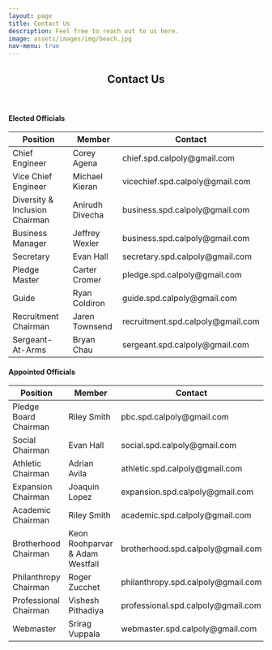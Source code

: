 ```yaml
---
layout: page
title: Contact Us
description: Feel free to reach out to us here.
image: assets/images/img/beach.jpg
nav-menu: true
---
```


<!-- Main -->
<div id="main" class="alt">

<!-- One -->
<section id="one">
	<div class="inner">
		<header class="major">
			<h1>Contact Us</h1>
		</header>	

<!-- Elected Officals -->
<h4>Elected Officials</h4>
<div class="table-wrapper">
	<table class="alt">
		<thead>
			<tr>
				<th>Position</th>
				<th>Member</th>
				<th>Contact</th>
			</tr>
		</thead>
		<tbody>
			<tr>
				<td>Chief Engineer</td>
				<td>Corey Agena</td>
				<td>chief.spd.calpoly@gmail.com</td>
			</tr>
			<tr>
				<td>Vice Chief Engineer</td>
				<td>Michael Kieran</td>
				<td>vicechief.spd.calpoly@gmail.com</td>
			</tr>
			<tr>
				<td>Diversity & Inclusion Chairman</td>
				<td>Anirudh Divecha</td>
				<td>business.spd.calpoly@gmail.com</td>
			</tr>
			<tr>
				<td>Business Manager</td>
				<td>Jeffrey Wexler</td>
				<td>business.spd.calpoly@gmail.com</td>
			</tr>
			<tr>
				<td>Secretary</td>
				<td>Evan Hall</td>
				<td>secretary.spd.calpoly@gmail.com</td>
			</tr>
			<tr>
				<td>Pledge Master</td>
				<td>Carter Cromer</td>
				<td>pledge.spd.calpoly@gmail.com</td>
			</tr>
			<tr>
				<td>Guide</td>
				<td>Ryan Coldiron</td>
				<td>guide.spd.calpoly@gmail.com</td>
			</tr>
			<tr>
				<td>Recruitment Chairman</td>
				<td>Jaren Townsend</td>
				<td>recruitment.spd.calpoly@gmail.com</td>
			</tr>
			<tr>
				<td>Sergeant-At-Arms</td>
				<td>Bryan Chau</td>
				<td>sergeant.spd.calpoly@gmail.com</td>
			</tr>
		</tbody>
	</table>
</div>

<!-- Appointed Officals -->
<h4>Appointed Officials</h4>
<div class="table-wrapper">
	<table class="alt">
		<thead>
			<tr>
				<th>Position</th>
				<th>Member</th>
				<th>Contact</th>
			</tr>
		</thead>
		<tbody>
			<tr>
				<td>Pledge Board Chairman</td>
				<td>Riley Smith</td>
				<td>pbc.spd.calpoly@gmail.com</td>
			</tr>
			<tr>
				<td>Social Chairman</td>
				<td>Evan Hall</td>
				<td>social.spd.calpoly@gmail.com</td>
			</tr>
			<tr>
				<td>Athletic Chairman</td>
				<td>Adrian Avila</td>
				<td>athletic.spd.calpoly@gmail.com</td>
			</tr>
			<tr>
				<td>Expansion Chairman</td>
				<td>Joaquin Lopez</td>
				<td>expansion.spd.calpoly@gmail.com</td>
			</tr>
			<tr>
				<td>Academic Chairman</td>
				<td>Riley Smith</td>
				<td>academic.spd.calpoly@gmail.com</td>
			</tr>
			<tr>
				<td>Brotherhood Chairman</td>
				<td>Keon Roohparvar & Adam Westfall</td>
				<td>brotherhood.spd.calpoly@gmail.com</td>
			</tr>
			<tr>
				<td>Philanthropy Chairman</td>
				<td>Roger Zucchet</td>
				<td>philanthropy.spd.calpoly@gmail.com</td>
			</tr>
			<tr>
				<td>Professional Chairman</td>
				<td>Vishesh Pithadiya</td>
				<td>professional.spd.calpoly@gmail.com</td>
			</tr>
			<tr>
				<td>Webmaster</td>
				<td>Srirag Vuppala</td>
				<td>webmaster.spd.calpoly@gmail.com</td>
			</tr>
		</tbody>
	</table>
</div>
<!-- Image -->
<!--
<h3>Image</h3>
<h4>Fit</h4>
<div class="box alt">
	<div class="row 50% uniform">
		<div class="4u"><span class="image fit"><img src="assets/images/pic08.jpg" alt="" /></span></div>
		<div class="4u"><span class="image fit"><img src="assets/images/pic09.jpg" alt="" /></span></div>
		<div class="4u$"><span class="image fit"><img src="assets/images/pic10.jpg" alt="" /></span></div>
		<div class="4u"><span class="image fit"><img src="assets/images/pic10.jpg" alt="" /></span></div>
		<div class="4u"><span class="image fit"><img src="assets/images/pic08.jpg" alt="" /></span></div>
		<div class="4u$"><span class="image fit"><img src="assets/images/pic09.jpg" alt="" /></span></div>
		<div class="4u"><span class="image fit"><img src="assets/images/pic09.jpg" alt="" /></span></div>
		<div class="4u"><span class="image fit"><img src="assets/images/pic10.jpg" alt="" /></span></div>
		<div class="4u$"><span class="image fit"><img src="assets/images/pic08.jpg" alt="" /></span></div>
	</div>
</div> -->

</div>
</section>

</div>
